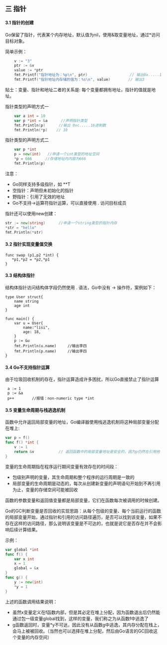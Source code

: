## 三 指针

#### 3.1 指针的创建

Go保留了指针，代表某个内存地址，默认值为nil，使用&取变量地址，通过*访问目标对象。  

简单示例：
```go
	v := "3"
	ptr := &v
	value := *ptr
	fmt.Printf("指针地址为：%p\n", ptr)					// 输出0x.....16进制数
	fmt.Printf("指针地址内存储的值为：%s\n", value)		// 输出3
```

贴士：变量、指针和地址二者的关系是: 每个变量都拥有地址，指针的值就是地址。

指针类型的声明方式一
```go
	var a int = 10
	var p *int = &a	     //声明指针类型
	fmt.Println(p)      //输出 0xc.....16进制数
	fmt.Println(*p)    // 10 
```

指针类型的声明方式二
```go
    var p *int
    p = new(int)   //申请一个int类型的地址空间
    *p = 666      //存储地址内内容为666
    fmt.Println(p)
```

注意：
- Go同样支持多级指针，如 **T
- 空指针：声明但未初始化的指针  
- 野指针：引用了无效的地址
- Go不支持->运算符指针运算，可以直接使用 . 访问目标成员

指针还可以使用new创建：
```go
str := new(string)		//申请一个string类型的指针内存
*str = "hello"
fmt.Println(*str)
```

#### 3.2 指针实现变量值交换
```
func swap (p1,p2 *int) {
   *p1,*p2 = *p2,*p1
}
```

#### 3.3 结构体指针  

结构体指针访问结构体字段仍然使用 . 语法，Go中没有 -> 操作符，案例如下：
```
type User struct{
	name string
	age int
}

func main() {
	var u = User{
		name:"lisi",
		age: 18,
	}
	p := &u
	fmt.Println(u.name)		//输出李四
	fmt.Println(p.name)		//输出李四
}
```

#### 3.4 Go不支持指针运算  

由于垃圾回收机制的存在，指针运算造成许多困扰，所以Go直接禁止了指针运算
```
 a := 1
 p := &a
 p++        //报错：non-numeric type *int
```

#### 3.5 变量生命周期与栈逃逸机制

函数中允许返回局部变量的地址，Go编译器使用栈逃逸机制将这种局部变量分配在堆上:
```go
var p = f()
func f() *int {
	v := 1
	return &v			// 返回函数中的局部变量地址是安全的，因为p仍然在引用他
}
```

变量的生命周期指在程序运行期间变量有效存在的时间段：  
- 包级别声明的变量，其生命周期和整个程序的运行周期是一致的
- 局部变量的生命周期是动态的，每次从创建新变量的声明语句开始到不再引用为止，变量的存储空间可能被回收  

函数的参数变量和返回值变量都是局部变量，它们在函数每次被调用的时候创建。  

Go的GC判断变量是否回收的实现思路：从每个包级的变量、每个当前运行的函数的局部变量开始，通过指针和引用的访问路径遍历，是否可以找到该变量，如果不存在这样的访问路径，那么说明该变量是不可达的，也就是说它是否存在并不会影响后续计算结果。  

示例：
```go
var global *int
func f() {			
	var x int	
	x = 1
	global = &x
}
func g() {
	y := new(int)
	*y = 1
}
```
上述的函数调用结果说明：
- 虽然x变量定义在f函数内部，但是其必定在堆上分配，因为函数退出后仍然能通过包一级变量global找到，这样的变量，我们称之为从函数f中逃逸了
- g函数返回时，变量*y不可达，因此没有从函数g中逃逸，其内存分配在栈上，会马上被被回收。（当然也可以选择在堆上分配，然后由Go语言的GC回收这个变量的内存空间）



